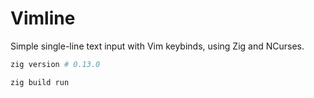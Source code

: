 # Vimline

Simple single-line text input with Vim keybinds, using Zig and NCurses.

```sh
zig version # 0.13.0

zig build run
```

